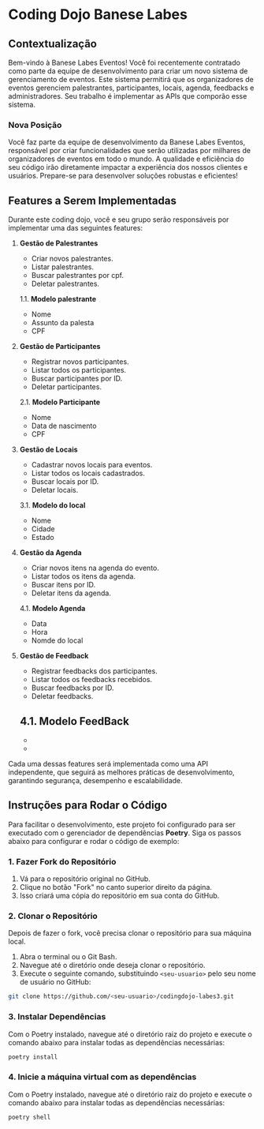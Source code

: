 # Coding Dojo Banese Labes

## Contextualização

Bem-vindo à Banese Labes Eventos! Você foi recentemente contratado como parte da equipe de desenvolvimento para criar um novo sistema de gerenciamento de eventos. Este sistema permitirá que os organizadores de eventos gerenciem palestrantes, participantes, locais, agenda, feedbacks e administradores. Seu trabalho é implementar as APIs que comporão esse sistema.

### Nova Posição

Você faz parte da equipe de desenvolvimento da Banese Labes Eventos, responsável por criar funcionalidades que serão utilizadas por milhares de organizadores de eventos em todo o mundo. A qualidade e eficiência do seu código irão diretamente impactar a experiência dos nossos clientes e usuários. Prepare-se para desenvolver soluções robustas e eficientes!

## Features a Serem Implementadas

Durante este coding dojo, você e seu grupo serão responsáveis por implementar uma das seguintes features:

1. **Gestão de Palestrantes**
   - Criar novos palestrantes.
   - Listar palestrantes.
   - Buscar palestrantes por cpf.
   - Deletar palestrantes.

   1.1. **Modelo palestrante**  
      - Nome
      - Assunto da palesta
      - CPF

2. **Gestão de Participantes**
   - Registrar novos participantes.
   - Listar todos os participantes.
   - Buscar participantes por ID.
   - Deletar participantes.

   2.1. **Modelo Participante**  
      - Nome
      - Data de nascimento
      - CPF

3. **Gestão de Locais**
   - Cadastrar novos locais para eventos.
   - Listar todos os locais cadastrados.
   - Buscar locais por ID.
   - Deletar locais.

   3.1. **Modelo do local**  
      - Nome
      - Cidade
      - Estado

4. **Gestão da Agenda**
   - Criar novos itens na agenda do evento.
   - Listar todos os itens da agenda.
   - Buscar itens por ID.
   - Deletar itens da agenda.

   4.1. **Modelo Agenda**  
      - Data
      - Hora
      - Nomde do local

5. **Gestão de Feedback**
   - Registrar feedbacks dos participantes.
   - Listar todos os feedbacks recebidos.
   - Buscar feedbacks por ID.
   - Deletar feedbacks.
     
   4.1. **Modelo FeedBack**  
      - 
      - 
      - 

Cada uma dessas features será implementada como uma API independente, que seguirá as melhores práticas de desenvolvimento, garantindo segurança, desempenho e escalabilidade.

## Instruções para Rodar o Código

Para facilitar o desenvolvimento, este projeto foi configurado para ser executado com o gerenciador de dependências **Poetry**. Siga os passos abaixo para configurar e rodar o código de exemplo:

### 1. Fazer Fork do Repositório

1. Vá para o repositório original no GitHub.
2. Clique no botão "Fork" no canto superior direito da página.
3. Isso criará uma cópia do repositório em sua conta do GitHub.

### 2. Clonar o Repositório

Depois de fazer o fork, você precisa clonar o repositório para sua máquina local.

1. Abra o terminal ou o Git Bash.
2. Navegue até o diretório onde deseja clonar o repositório.
3. Execute o seguinte comando, substituindo `<seu-usuario>` pelo seu nome de usuário no GitHub:

```bash
git clone https://github.com/<seu-usuario>/codingdojo-labes3.git
```

### 3. Instalar Dependências

Com o Poetry instalado, navegue até o diretório raiz do projeto e execute o comando abaixo para instalar todas as dependências necessárias:

```bash
poetry install
```

### 4. Inicie a máquina virtual com as dependências 

Com o Poetry instalado, navegue até o diretório raiz do projeto e execute o comando abaixo para instalar todas as dependências necessárias:

```bash
poetry shell
```
